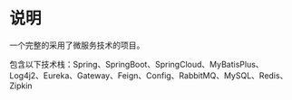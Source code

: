 # 说明

一个完整的采用了微服务技术的项目。

包含以下技术栈：Spring、SpringBoot、SpringCloud、MyBatisPlus、Log4j2、Eureka、Gateway、Feign、Config、RabbitMQ、MySQL、Redis、Zipkin
